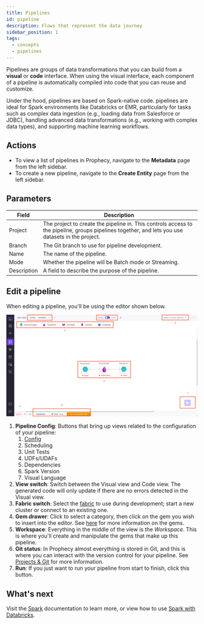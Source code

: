 ```yaml
---
title: Pipelines
id: pipeline
description: Flows that represent the data journey
sidebar_position: 1
tags:
  - concepts
  - pipelines
---
```


Pipelines are groups of data transformations that you can build from a **visual** or **code** interface. When using the visual interface, each component of a pipeline is automatically compiled into code that you can reuse and customize.

Under the hood, pipelines are based on Spark-native code. pipelines are ideal for Spark environments like Databricks or EMR, particularly for tasks such as complex data ingestion (e.g., loading data from Salesforce or JDBC), handling advanced data transformations (e.g., working with complex data types), and supporting machine learning workflows.

## Actions

- To view a list of pipelines in Prophecy, navigate to the **Metadata** page from the left sidebar.
- To create a new pipeline, navigate to the **Create Entity** page from the left sidebar.

## Parameters

| Field       | Description                                                                                                                                       |
| ----------- | ------------------------------------------------------------------------------------------------------------------------------------------------- |
| Project     | The project to create the pipeline in. This controls access to the pipeline, groups pipelines together, and lets you use datasets in the project. |
| Branch      | The Git branch to use for pipeline development.                                                                                                   |
| Name        | The name of the pipeline.                                                                                                                         |
| Mode        | Whether the pipeline will be Batch mode or Streaming.                                                                                             |
| Description | A field to describe the purpose of the pipeline.                                                                                                  |

## Edit a pipeline

When editing a pipeline, you'll be using the editor shown below.

![Editing a pipeline](img/pipelines/edit_pipeline.png)

1. **Pipeline Config**: Buttons that bring up views related to the configuration of your pipeline:
   1. [Config](/docs/Spark/configuration.md)
   2. Scheduling
   3. Unit Tests
   4. UDFs/UDAFs
   5. Dependencies
   6. Spark Version
   7. Visual Language
2. **View switch**: Switch between the Visual view and Code view. The generated code will only update if there are no errors detected in the Visual view.
3. **Fabric switch**: Select the [fabric](/docs/concepts/fabrics/fabrics.md) to use during development; start a new cluster or connect to an existing one.
4. **Gem drawer**: Click to select a category, then click on the gem you wish to insert into the editor. See [here](./gems.md) for more information on the gems.
5. **Workspace**: Everything in the middle of the view is the _Workspace_. This is where you'll create and manipulate the gems that make up this pipeline.
6. **Git status**: In Prophecy almost everything is stored in Git, and this is where you can interact with the version control for your pipeline. See [Projects & Git](/docs/concepts/project/project.md) for more information.
7. **Run**: If you just want to run your pipeline from start to finish, click this button.

## What's next

Visit the [Spark](/Spark) documentation to learn more, or view how to use [Spark with Databricks](/docs/tutorials/end-to-end/getting-started-with-low-code-spark.md).
